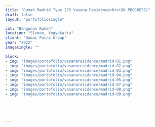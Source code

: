 ```yaml
---
title: "Rumah Madrid Type 275 Vasana Residence<br>(ON PROGRESS)"
draft: false
layout: "portofoliosingle"

cat: "Bangunan Rumah"
location: "Sleman, Yogyakarta"
client: "Damai Putra Group"
year: "2022"
imagesingle: ""

block:
- img: "images/portofolio/vasanaresidence/madrid-01.png"
- img: "images/portofolio/vasanaresidence/madrid-02.png"
- img: "images/portofolio/vasanaresidence/madrid-03.png"
- img: "images/portofolio/vasanaresidence/madrid-04.png"
- img: "images/portofolio/vasanaresidence/madrid-05.png"
- img: "images/portofolio/vasanaresidence/madrid-07.png"
- img: "images/portofolio/vasanaresidence/madrid-08.png"
- img: "images/portofolio/vasanaresidence/madrid-09.png"

      



---
```




